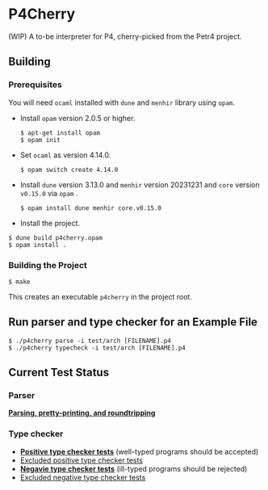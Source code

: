 # P4Cherry

(WIP) A to-be interpreter for P4, cherry-picked from the Petr4 project.

## Building

### Prerequisites

You will need `ocaml` installed with `dune` and `menhir` library using `opam`.

* Install `opam` version 2.0.5 or higher.
  ```
  $ apt-get install opam
  $ opam init
  ```

* Set `ocaml` as version 4.14.0.
  ```
  $ opam switch create 4.14.0
  ```
  
* Install `dune` version 3.13.0 and `menhir` version 20231231 and `core` version `v0.15.0` via `opam` .
  ```
  $ opam install dune menhir core.v0.15.0
  ```

* Install the project.

```shell
$ dune build p4cherry.opam 
$ opam install .
```

### Building the Project

```shell
$ make
```

This creates an executable `p4cherry` in the project root.

## Run parser and type checker for an Example File

```shell
$ ./p4cherry parse -i test/arch [FILENAME].p4
$ ./p4cherry typecheck -i test/arch [FILENAME].p4
```

## Current Test Status

### Parser

**[Parsing, pretty-printing, and roundtripping](status/parser.log)**

### Type checker
* **[Positive type checker tests](status/typecheck-pos.log)** (well-typed programs should be accepted)
* [Excluded positive type checker tests](status/typecheck-pos-excluded.log)
* **[Negavie type checker tests](status/typecheck-neg.log)** (ill-typed programs should be rejected)
* [Excluded negative type checker tests](status/typecheck-neg-excluded.log)
